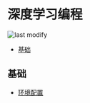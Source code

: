深度学习编程
===
<!--START_SECTION:badge-->

![last modify](https://img.shields.io/static/v1?label=last%20modify&message=2022-10-13%2001%3A56%3A19&color=yellowgreen&style=flat-square)

<!--END_SECTION:badge-->

- [基础](#基础)

## 基础
- [环境配置](./深度学习环境配置.md)